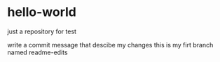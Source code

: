 # hello-world
just a repository for test

write a commit message that descibe my changes
  this is my firt branch named readme-edits
